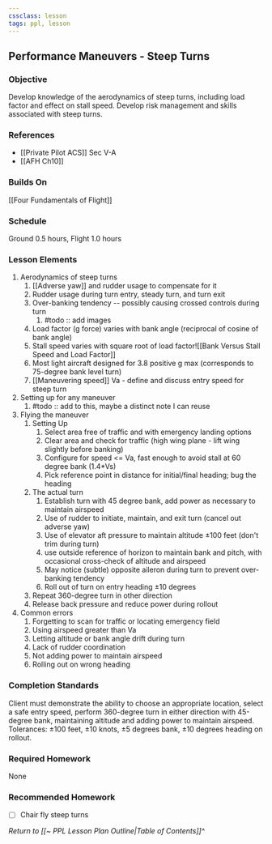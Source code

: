 ```yaml
---
cssclass: lesson
tags: ppl, lesson
---
```

## Performance Maneuvers - Steep Turns

### Objective
Develop knowledge of the aerodynamics of steep turns, including load factor and effect on stall speed. Develop risk management and skills associated with steep turns.

### References
- [[Private Pilot ACS]] Sec V-A
- [[AFH Ch10]]

### Builds On
[[Four Fundamentals of Flight]]

### Schedule
Ground 0.5 hours, Flight 1.0 hours

### Lesson Elements
1. Aerodynamics of steep turns
	1. [[Adverse yaw]] and rudder usage to compensate for it
	2. Rudder usage during turn entry, steady turn, and turn exit
	3. Over-banking tendency -- possibly causing crossed controls during turn
		1. #todo :: add images
	4. Load factor (g force) varies with bank angle (reciprocal of cosine of bank angle)
	5. Stall speed varies with square root of load factor![[Bank Versus Stall Speed and Load Factor]]
	6. Most light aircraft designed for 3.8 positive g max (corresponds to 75-degree bank level turn)
	7. [[Maneuvering speed]] Va - define and discuss entry speed for steep turn
2. Setting up for any maneuver
	1. #todo :: add to this, maybe a distinct note I can reuse
3. Flying the maneuver
	1. Setting Up
		1. Select area free of traffic and with emergency landing options
		2. Clear area and check for traffic (high wing plane - lift wing slightly before banking)
		3. Configure for speed <= Va, fast enough to avoid stall at 60 degree bank ($1.4*$Vs)
		4. Pick reference point in distance for initial/final heading; bug the heading
	2. The actual turn
		1. Establish turn with 45 degree bank, add power as necessary to maintain airspeed
		2. Use of rudder to initiate, maintain, and exit turn (cancel out adverse yaw)
		3. Use of elevator aft pressure to maintain altitude &plusmn;100 feet (don't trim during turn)
		4. use outside reference of horizon to maintain bank and pitch, with occasional cross-check of altitude and airspeed
		5. May notice (subtle) opposite aileron during turn to prevent over-banking tendency
		6. Roll out of turn on entry heading &plusmn;10 degrees
	3. Repeat 360-degree turn in other direction
	4. Release back pressure and reduce power during rollout
5. Common errors
	1. Forgetting to scan for traffic or locating emergency field
	2. Using airspeed greater than Va
	3. Letting altitude or bank angle drift during turn
	4. Lack of rudder coordination
	5. Not adding power to maintain airspeed
	6. Rolling out on wrong heading

### Completion Standards
Client must demonstrate the ability to choose an appropriate location, select a safe entry speed, perform 360-degree turn in either direction with 45-degree bank, maintaining altitude and adding power to maintain airspeed. Tolerances: &plusmn;100 feet, &plusmn;10 knots, &plusmn;5 degrees bank, &plusmn;10 degrees heading on rollout.

### Required Homework
 None
### Recommended Homework 
- [ ] Chair fly steep turns

*Return to [[~ PPL Lesson Plan Outline|Table of Contents]]^*